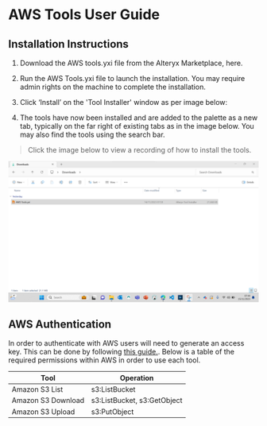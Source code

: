 # AWS Tools User Guide

## Installation Instructions

1. Download the AWS tools.yxi file from the Alteryx Marketplace, here.

2.  Run the AWS Tools.yxi file to launch the installation. You may
    require admin rights on the machine to complete the installation.

3.  Click ‘Install’ on the 'Tool Installer' window as per image below:

4.  The tools have now been installed and are added to the palette as a
    new tab, typically on the far right of existing tabs as in the image
    below. You may also find the tools using the search bar.

> Click the image below to view a recording of how to install the tools.

[![AWS Tools Installation Guide](https://github.com/Aimpoint-Digital/alteryx-marketplace/blob/a96277c2615c2f504bc8126fb4ee3e395609f8f2/aws-tools/supporting-files/AWS%20Tools%20Installation%20Guide.png)](https://aimpointdigital.sharefile.com/d-s2b239fc6a540481da0b6d133dab3535f "AWS Tools Installation Guide")

## AWS Authentication

In order to authenticate with AWS users will need to generate an access key. This can be done by following [this guide.](https://aws.amazon.com/blogs/security/wheres-my-secret-access-key/). Below is a table of the required permissions within AWS in order to use each tool.

| Tool      | Operation |
| ----------- | ----------- |
| Amazon S3 List      | s3:ListBucket       |
| Amazon S3 Download   | s3:ListBucket, s3:GetObject        |
| Amazon S3 Upload   | s3:PutObject          |
